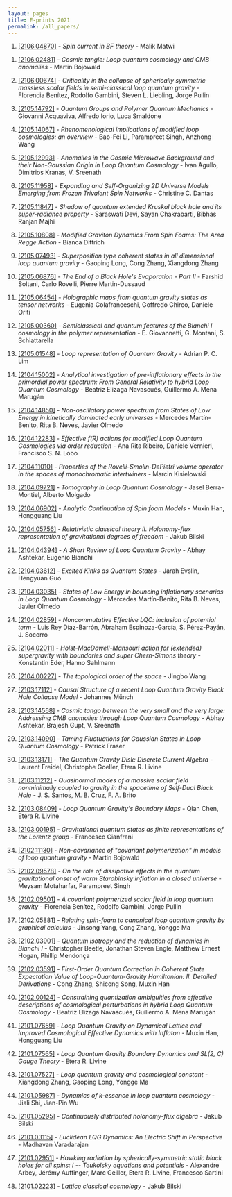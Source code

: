 ```yaml
---
layout: pages
title: E-prints 2021
permalink: /all_papers/
---
```







<!--06/10/21-->
1. [[2106.04870]](https://arxiv.org/abs/2106.04870) - *Spin current in BF theory* - Malik Matwi

<!--06/09/21-->


1. [[2106.02481]](http://arxiv.org/abs/2106.02481v1) - *Cosmic tangle: Loop quantum cosmology and CMB anomalies* - Martin Bojowald

1. [[2106.00674]](http://arxiv.org/abs/2106.00674v1) - *Criticality in the collapse of spherically symmetric massless scalar fields in semi-classical loop quantum gravity* - Florencia Benítez, Rodolfo Gambini, Steven L. Liebling, Jorge Pullin

1. [[2105.14792]](http://arxiv.org/abs/2105.14792v1) - *Quantum Groups and Polymer Quantum Mechanics* - Giovanni Acquaviva, Alfredo Iorio, Luca Smaldone

1. [[2105.14067]](http://arxiv.org/abs/2105.14067v1) - *Phenomenological implications of modified loop cosmologies: an overview* - Bao-Fei Li, Parampreet Singh, Anzhong Wang

1. [[2105.12993]](http://arxiv.org/abs/2105.12993v1) - *Anomalies in the Cosmic Microwave Background and their Non-Gaussian Origin in Loop Quantum Cosmology* - Ivan Agullo, Dimitrios Kranas, V. Sreenath

1. [[2105.11958]](http://arxiv.org/abs/2105.11958v1) - *Expanding and Self-Organizing 2D Universe Models Emerging from Frozen Trivalent Spin Networks* - Christine C. Dantas

1. [[2105.11847]](http://arxiv.org/abs/2105.11847v1) - *Shadow of quantum extended Kruskal black hole and its super-radiance property* - Saraswati Devi, Sayan Chakrabarti, Bibhas Ranjan Majhi

1. [[2105.10808]](http://arxiv.org/abs/2105.10808v1) - *Modified Graviton Dynamics From Spin Foams: The Area Regge Action* - Bianca Dittrich

1. [[2105.07493]](http://arxiv.org/abs/2105.07493v1) - *Superposition type coherent states in all dimensional loop quantum gravity* - Gaoping Long, Cong Zhang, Xiangdong Zhang

1. [[2105.06876]](http://arxiv.org/abs/2105.06876v1) - *The End of a Black Hole\'s Evaporation - Part II* - Farshid Soltani, Carlo Rovelli, Pierre Martin-Dussaud

1. [[2105.06454]](http://arxiv.org/abs/2105.06454v1) - *Holographic maps from quantum gravity states as tensor networks* - Eugenia Colafranceschi, Goffredo Chirco, Daniele Oriti

1. [[2105.00360]](http://arxiv.org/abs/2105.00360v1) - *Semiclassical and quantum features of the Bianchi I cosmology in the polymer representation* - E. Giovannetti, G. Montani, S. Schiattarella

1. [[2105.01548]](http://arxiv.org/abs/2105.01548v1) - *Loop representation of Quantum Gravity* - Adrian P. C. Lim

1. [[2104.15002]](http://arxiv.org/abs/2104.15002v1) - *Analytical investigation of pre-inflationary effects in the primordial power spectrum: From General Relativity to hybrid Loop Quantum Cosmology* - Beatriz Elizaga Navascués, Guillermo A. Mena Marugán

1. [[2104.14850]](http://arxiv.org/abs/2104.14850v1) - *Non-oscillatory power spectrum from States of Low Energy in kinetically dominated early universes* - Mercedes Martín-Benito, Rita B. Neves, Javier Olmedo

1. [[2104.12283]](http://arxiv.org/abs/2104.12283v2) - *Effective $f(R)$ actions for modified Loop Quantum Cosmologies via order reduction* - Ana Rita Ribeiro, Daniele Vernieri, Francisco S. N. Lobo

1. [[2104.11010]](http://arxiv.org/abs/2104.11010v2) - *Properties of the Rovelli-Smolin-DePietri volume operator in the spaces of monochromatic intertwiners* - Marcin Kisielowski

1. [[2104.09721]](http://arxiv.org/abs/2104.09721v1) - *Tomography in Loop Quantum Cosmology* - Jasel Berra-Montiel, Alberto Molgado

1. [[2104.06902]](http://arxiv.org/abs/2104.06902v1) - *Analytic Continuation of Spin foam Models* - Muxin Han, Hongguang Liu

1. [[2104.05756]](http://arxiv.org/abs/2104.05756v1) - *Relativistic classical theory II. Holonomy-flux representation of gravitational degrees of freedom* - Jakub Bilski

1. [[2104.04394]](http://arxiv.org/abs/2104.04394v1) - *A Short Review of Loop Quantum Gravity* - Abhay Ashtekar, Eugenio Bianchi

1. [[2104.03612]](http://arxiv.org/abs/2104.03612v1) - *Excited Kinks as Quantum States* - Jarah Evslin, Hengyuan Guo

1. [[2104.03035]](http://arxiv.org/abs/2104.03035v1) - *States of Low Energy in bouncing inflationary scenarios in Loop Quantum Cosmology* - Mercedes Martín-Benito, Rita B. Neves, Javier Olmedo

1. [[2104.02859]](http://arxiv.org/abs/2104.02859v1) - *Noncommutative Effective LQC: inclusion of potential term* - Luis Rey Díaz-Barrón, Abraham Espinoza-García, S. Pérez-Payán, J. Socorro

1. [[2104.02011]](http://arxiv.org/abs/2104.02011v1) - *Holst-MacDowell-Mansouri action for (extended) supergravity with boundaries and super Chern-Simons theory* - Konstantin Eder, Hanno Sahlmann

1. [[2104.00227]](http://arxiv.org/abs/2104.00227v1) - *The topological order of the space* - Jingbo Wang

1. [[2103.17112]](http://arxiv.org/abs/2103.17112v1) - *Causal Structure of a recent Loop Quantum Gravity Black Hole Collapse Model* - Johannes Münch

1. [[2103.14568]](http://arxiv.org/abs/2103.14568v1) - *Cosmic tango between the very small and the very large: Addressing CMB anomalies through Loop Quantum Cosmology* - Abhay Ashtekar, Brajesh Gupt, V. Sreenath

1. [[2103.14090]](http://arxiv.org/abs/2103.14090v1) - *Taming Fluctuations for Gaussian States in Loop Quantum Cosmology* - Patrick Fraser

1. [[2103.13171]](http://arxiv.org/abs/2103.13171v1) - *The Quantum Gravity Disk: Discrete Current Algebra* - Laurent Freidel, Christophe Goeller, Etera R. Livine

1. [[2103.11212]](http://arxiv.org/abs/2103.11212v1) - *Quasinormal modes of a massive scalar field nonminimally coupled to gravity in the spacetime of Self-Dual Black Hole* - J. S. Santos, M. B. Cruz, F. A. Brito

1. [[2103.08409]](http://arxiv.org/abs/2103.08409v1) - *Loop Quantum Gravity\'s Boundary Maps* - Qian Chen, Etera R. Livine

1. [[2103.00195]](http://arxiv.org/abs/2103.00195v1) - *Gravitational quantum states as finite representations of the Lorentz group* - Francesco Cianfrani

1. [[2102.11130]](http://arxiv.org/abs/2102.11130v1) - *Non-covariance of "covariant polymerization" in models of loop quantum gravity* - Martin Bojowald

1. [[2102.09578]](http://arxiv.org/abs/2102.09578v1) - *On the role of dissipative effects in the quantum gravitational onset of warm Starobinsky inflation in a closed universe* - Meysam Motaharfar, Parampreet Singh

1. [[2102.09501]](http://arxiv.org/abs/2102.09501v1) - *A covariant polymerized scalar field in loop quantum gravity* - Florencia Benítez, Rodolfo Gambini, Jorge Pullin

1. [[2102.05881]](http://arxiv.org/abs/2102.05881v2) - *Relating spin-foam to canonical loop quantum gravity by graphical calculus* - Jinsong Yang, Cong Zhang, Yongge Ma

1. [[2102.03901]](http://arxiv.org/abs/2102.03901v1) - *Quantum isotropy and the reduction of dynamics in Bianchi I* - Christopher Beetle, Jonathan Steven Engle, Matthew Ernest Hogan, Phillip Mendonça

1. [[2102.03591]](http://arxiv.org/abs/2102.03591v1) - *First-Order Quantum Correction in Coherent State Expectation Value of Loop-Quantum-Gravity Hamiltonian: II. Detailed Derivations* - Cong Zhang, Shicong Song, Muxin Han

1. [[2102.00124]](http://arxiv.org/abs/2102.00124v1) - *Constraining quantization ambiguities from effective descriptions of cosmological perturbations in hybrid Loop Quantum Cosmology* - Beatriz Elizaga Navascués, Guillermo A. Mena Marugán

1. [[2101.07659]](http://arxiv.org/abs/2101.07659v1) - *Loop Quantum Gravity on Dynamical Lattice and Improved Cosmological Effective Dynamics with Inflaton* - Muxin Han, Hongguang Liu

1. [[2101.07565]](http://arxiv.org/abs/2101.07565v1) - *Loop Quantum Gravity Boundary Dynamics and SL(2, C) Gauge Theory* - Etera R. Livine

1. [[2101.07527]](http://arxiv.org/abs/2101.07527v1) - *Loop quantum gravity and cosmological constant* - Xiangdong Zhang, Gaoping Long, Yongge Ma

1. [[2101.05987]](http://arxiv.org/abs/2101.05987v1) - *Dynamics of k-essence in loop quantum cosmology* - Jiali Shi, Jian-Pin Wu

1. [[2101.05295]](http://arxiv.org/abs/2101.05295v1) - *Continuously distributed holonomy-flux algebra* - Jakub Bilski

1. [[2101.03115]](http://arxiv.org/abs/2101.03115v1) - *Euclidean LQG Dynamics: An Electric Shift in Perspective* - Madhavan Varadarajan

1. [[2101.02951]](http://arxiv.org/abs/2101.02951v2) - *Hawking radiation by spherically-symmetric static black holes for all spins: I -- Teukolsky equations and potentials* - Alexandre Arbey, Jérémy Auffinger, Marc Geiller, Etera R. Livine, Francesco Sartini

1. [[2101.02223]](http://arxiv.org/abs/2101.02223v2) - *Lattice classical cosmology* - Jakub Bilski

